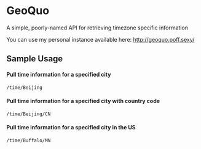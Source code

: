 GeoQuo
======

A simple, poorly-named API for retrieving timezone specific information

You can use my personal instance available here: http://geoquo.poff.sexy/

## Sample Usage

#### Pull time information for a specified city
```
/time/Beijing
```

#### Pull time information for a specified city with country code
```
/time/Beijing/CN
```

#### Pull time information for a specified city in the US
```
/time/Buffalo/MN
```